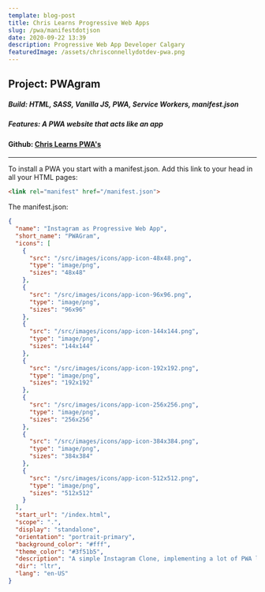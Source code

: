 ```yaml
---
template: blog-post
title: Chris Learns Progressive Web Apps
slug: /pwa/manifestdotjson
date: 2020-09-22 13:39
description: Progressive Web App Developer Calgary
featuredImage: /assets/chrisconnellydotdev-pwa.png
---
```

## Project: PWAgram

##### Build: HTML, SASS, Vanilla JS, PWA, Service Workers, manifest.json

##### Features: A PWA website that acts like an app

#### Github: [Chris Learns PWA's](https://github.com/teamallnighter/chris-learns-progressive-web-apps)

- - -

To install a PWA you start with a manifest.json. Add this link to your head in all your HTML pages:

```html
<link rel="manifest" href="/manifest.json">
```

The manifest.json:

```json
{
  "name": "Instagram as Progressive Web App",
  "short_name": "PWAGram",
  "icons": [
    {
      "src": "/src/images/icons/app-icon-48x48.png",
      "type": "image/png",
      "sizes": "48x48"
    },
    {
      "src": "/src/images/icons/app-icon-96x96.png",
      "type": "image/png",
      "sizes": "96x96"
    },
    {
      "src": "/src/images/icons/app-icon-144x144.png",
      "type": "image/png",
      "sizes": "144x144"
    },
    {
      "src": "/src/images/icons/app-icon-192x192.png",
      "type": "image/png",
      "sizes": "192x192"
    },
    {
      "src": "/src/images/icons/app-icon-256x256.png",
      "type": "image/png",
      "sizes": "256x256"
    },
    {
      "src": "/src/images/icons/app-icon-384x384.png",
      "type": "image/png",
      "sizes": "384x384"
    },
    {
      "src": "/src/images/icons/app-icon-512x512.png",
      "type": "image/png",
      "sizes": "512x512"
    }
  ],
  "start_url": "/index.html",
  "scope": ".",
  "display": "standalone",
  "orientation": "portrait-primary",
  "background_color": "#fff",
  "theme_color": "#3f51b5",
  "description": "A simple Instagram Clone, implementing a lot of PWA love.",
  "dir": "ltr",
  "lang": "en-US"
}
```
